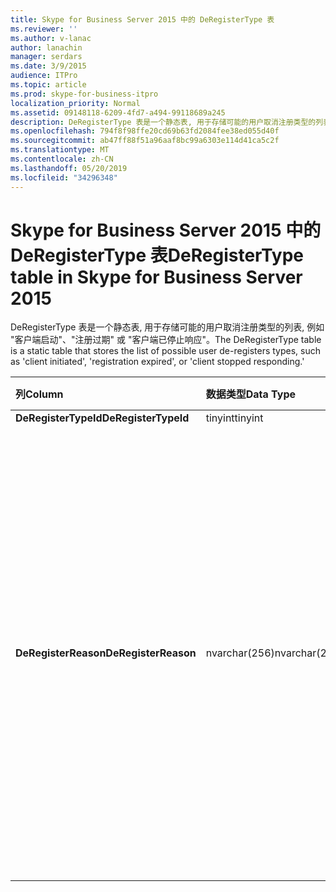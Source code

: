 ```yaml
---
title: Skype for Business Server 2015 中的 DeRegisterType 表
ms.reviewer: ''
ms.author: v-lanac
author: lanachin
manager: serdars
ms.date: 3/9/2015
audience: ITPro
ms.topic: article
ms.prod: skype-for-business-itpro
localization_priority: Normal
ms.assetid: 09148118-6209-4fd7-a494-99118689a245
description: DeRegisterType 表是一个静态表, 用于存储可能的用户取消注册类型的列表, 例如 "客户端启动"、"注册过期" 或 "客户端已停止响应"。
ms.openlocfilehash: 794f8f98ffe20cd69b63fd2084fee38ed055d40f
ms.sourcegitcommit: ab47ff88f51a96aaf8bc99a6303e114d41ca5c2f
ms.translationtype: MT
ms.contentlocale: zh-CN
ms.lasthandoff: 05/20/2019
ms.locfileid: "34296348"
---
```

# <a name="deregistertype-table-in-skype-for-business-server-2015"></a><span data-ttu-id="d5ca4-103">Skype for Business Server 2015 中的 DeRegisterType 表</span><span class="sxs-lookup"><span data-stu-id="d5ca4-103">DeRegisterType table in Skype for Business Server 2015</span></span>
 
<span data-ttu-id="d5ca4-104">DeRegisterType 表是一个静态表, 用于存储可能的用户取消注册类型的列表, 例如 "客户端启动"、"注册过期" 或 "客户端已停止响应"。</span><span class="sxs-lookup"><span data-stu-id="d5ca4-104">The DeRegisterType table is a static table that stores the list of possible user de-registers types, such as 'client initiated', 'registration expired', or 'client stopped responding.'</span></span>
  
|<span data-ttu-id="d5ca4-105">**列**</span><span class="sxs-lookup"><span data-stu-id="d5ca4-105">**Column**</span></span>|<span data-ttu-id="d5ca4-106">**数据类型**</span><span class="sxs-lookup"><span data-stu-id="d5ca4-106">**Data Type**</span></span>|<span data-ttu-id="d5ca4-107">**键/索引**</span><span class="sxs-lookup"><span data-stu-id="d5ca4-107">**Key/Index**</span></span>|<span data-ttu-id="d5ca4-108">**详细信息**</span><span class="sxs-lookup"><span data-stu-id="d5ca4-108">**Details**</span></span>|
|:-----|:-----|:-----|:-----|
|<span data-ttu-id="d5ca4-109">**DeRegisterTypeId**</span><span class="sxs-lookup"><span data-stu-id="d5ca4-109">**DeRegisterTypeId**</span></span> <br/> |<span data-ttu-id="d5ca4-110">tinyint</span><span class="sxs-lookup"><span data-stu-id="d5ca4-110">tinyint</span></span>  <br/> |<span data-ttu-id="d5ca4-111">Primary</span><span class="sxs-lookup"><span data-stu-id="d5ca4-111">Primary</span></span>  <br/> ||
|<span data-ttu-id="d5ca4-112">**DeRegisterReason**</span><span class="sxs-lookup"><span data-stu-id="d5ca4-112">**DeRegisterReason**</span></span> <br/> |<span data-ttu-id="d5ca4-113">nvarchar(256)</span><span class="sxs-lookup"><span data-stu-id="d5ca4-113">nvarchar(256)</span></span>  <br/> || <span data-ttu-id="d5ca4-114">允许的值:</span><span class="sxs-lookup"><span data-stu-id="d5ca4-114">Allowed values:</span></span> <br/>  <span data-ttu-id="d5ca4-115">0--未知</span><span class="sxs-lookup"><span data-stu-id="d5ca4-115">0 -- Unknown</span></span> <br/>  <span data-ttu-id="d5ca4-116">1--客户发起的取消注册</span><span class="sxs-lookup"><span data-stu-id="d5ca4-116">1 -- Client Initiated Deregistration</span></span> <br/>  <span data-ttu-id="d5ca4-117">2--注册已过期</span><span class="sxs-lookup"><span data-stu-id="d5ca4-117">2 -- Registration Expired</span></span> <br/>  <span data-ttu-id="d5ca4-118">3-客户端崩溃</span><span class="sxs-lookup"><span data-stu-id="d5ca4-118">3 - Client crashed</span></span> <br/>  <span data-ttu-id="d5ca4-119">4--用户属性已更改</span><span class="sxs-lookup"><span data-stu-id="d5ca4-119">4 -- User Attributes Changed</span></span> <br/>  <span data-ttu-id="d5ca4-120">5-首选注册机构已更改</span><span class="sxs-lookup"><span data-stu-id="d5ca4-120">5 - Preferred Registrar Changed</span></span> <br/>  <span data-ttu-id="d5ca4-121">6--处于生存模式的旧客户端</span><span class="sxs-lookup"><span data-stu-id="d5ca4-121">6 -- Legacy Client In Survival Mode</span></span> <br/> |
   

